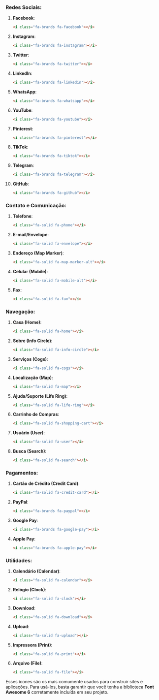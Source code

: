 

### Redes Sociais:
1. **Facebook**:
   ```html
   <i class="fa-brands fa-facebook"></i>
   ```
   
2. **Instagram**:
   ```html
   <i class="fa-brands fa-instagram"></i>
   ```

3. **Twitter**:
   ```html
   <i class="fa-brands fa-twitter"></i>
   ```

4. **LinkedIn**:
   ```html
   <i class="fa-brands fa-linkedin"></i>
   ```

5. **WhatsApp**:
   ```html
   <i class="fa-brands fa-whatsapp"></i>
   ```

6. **YouTube**:
   ```html
   <i class="fa-brands fa-youtube"></i>
   ```

7. **Pinterest**:
   ```html
   <i class="fa-brands fa-pinterest"></i>
   ```

8. **TikTok**:
   ```html
   <i class="fa-brands fa-tiktok"></i>
   ```

9. **Telegram**:
   ```html
   <i class="fa-brands fa-telegram"></i>
   ```

10. **GitHub**:
    ```html
    <i class="fa-brands fa-github"></i>
    ```

### Contato e Comunicação:
1. **Telefone**:
   ```html
   <i class="fa-solid fa-phone"></i>
   ```

2. **E-mail/Envelope**:
   ```html
   <i class="fa-solid fa-envelope"></i>
   ```

3. **Endereço (Map Marker)**:
   ```html
   <i class="fa-solid fa-map-marker-alt"></i>
   ```

4. **Celular (Mobile)**:
   ```html
   <i class="fa-solid fa-mobile-alt"></i>
   ```

5. **Fax**:
   ```html
   <i class="fa-solid fa-fax"></i>
   ```

### Navegação:
1. **Casa (Home)**:
   ```html
   <i class="fa-solid fa-home"></i>
   ```

2. **Sobre (Info Circle)**:
   ```html
   <i class="fa-solid fa-info-circle"></i>
   ```

3. **Serviços (Cogs)**:
   ```html
   <i class="fa-solid fa-cogs"></i>
   ```

4. **Localização (Map)**:
   ```html
   <i class="fa-solid fa-map"></i>
   ```

5. **Ajuda/Suporte (Life Ring)**:
   ```html
   <i class="fa-solid fa-life-ring"></i>
   ```

6. **Carrinho de Compras**:
   ```html
   <i class="fa-solid fa-shopping-cart"></i>
   ```

7. **Usuário (User)**:
   ```html
   <i class="fa-solid fa-user"></i>
   ```

8. **Busca (Search)**:
   ```html
   <i class="fa-solid fa-search"></i>
   ```

### Pagamentos:
1. **Cartão de Crédito (Credit Card)**:
   ```html
   <i class="fa-solid fa-credit-card"></i>
   ```

2. **PayPal**:
   ```html
   <i class="fa-brands fa-paypal"></i>
   ```

3. **Google Pay**:
   ```html
   <i class="fa-brands fa-google-pay"></i>
   ```

4. **Apple Pay**:
   ```html
   <i class="fa-brands fa-apple-pay"></i>
   ```

### Utilidades:
1. **Calendário (Calendar)**:
   ```html
   <i class="fa-solid fa-calendar"></i>
   ```

2. **Relógio (Clock)**:
   ```html
   <i class="fa-solid fa-clock"></i>
   ```

3. **Download**:
   ```html
   <i class="fa-solid fa-download"></i>
   ```

4. **Upload**:
   ```html
   <i class="fa-solid fa-upload"></i>
   ```

5. **Impressora (Print)**:
   ```html
   <i class="fa-solid fa-print"></i>
   ```

6. **Arquivo (File)**:
   ```html
   <i class="fa-solid fa-file"></i>
   ```

Esses ícones são os mais comumente usados para construir sites e aplicações. Para usá-los, basta garantir que você tenha a biblioteca **Font Awesome 6** corretamente incluída em seu projeto.